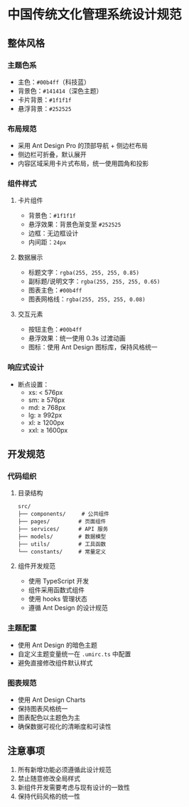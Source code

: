 # 中国传统文化管理系统设计规范

## 整体风格

### 主题色系
- 主色：`#00b4ff`（科技蓝）
- 背景色：`#141414`（深色主题）
- 卡片背景：`#1f1f1f`
- 悬浮背景：`#252525`

### 布局规范
- 采用 Ant Design Pro 的顶部导航 + 侧边栏布局
- 侧边栏可折叠，默认展开
- 内容区域采用卡片式布局，统一使用圆角和投影

### 组件样式
1. 卡片组件
   - 背景色：`#1f1f1f`
   - 悬浮效果：背景色渐变至 `#252525`
   - 边框：无边框设计
   - 内间距：`24px`

2. 数据展示
   - 标题文字：`rgba(255, 255, 255, 0.85)`
   - 副标题/说明文字：`rgba(255, 255, 255, 0.65)`
   - 图表主色：`#00b4ff`
   - 图表网格线：`rgba(255, 255, 255, 0.08)`

3. 交互元素
   - 按钮主色：`#00b4ff`
   - 悬浮效果：统一使用 0.3s 过渡动画
   - 图标：使用 Ant Design 图标库，保持风格统一

### 响应式设计
- 断点设置：
  - xs: < 576px
  - sm: ≥ 576px
  - md: ≥ 768px
  - lg: ≥ 992px
  - xl: ≥ 1200px
  - xxl: ≥ 1600px

## 开发规范

### 代码组织
1. 目录结构
   ```
   src/
   ├── components/     # 公共组件
   ├── pages/         # 页面组件
   ├── services/      # API 服务
   ├── models/        # 数据模型
   ├── utils/         # 工具函数
   └── constants/     # 常量定义
   ```

2. 组件开发规范
   - 使用 TypeScript 开发
   - 组件采用函数式组件
   - 使用 hooks 管理状态
   - 遵循 Ant Design 的设计规范

### 主题配置
- 使用 Ant Design 的暗色主题
- 自定义主题变量统一在 `.umirc.ts` 中配置
- 避免直接修改组件默认样式

### 图表规范
- 使用 Ant Design Charts
- 保持图表风格统一
- 图表配色以主题色为主
- 确保数据可视化的清晰度和可读性

## 注意事项
1. 所有新增功能必须遵循此设计规范
2. 禁止随意修改全局样式
3. 新组件开发需要考虑与现有设计的一致性
4. 保持代码风格的统一性 